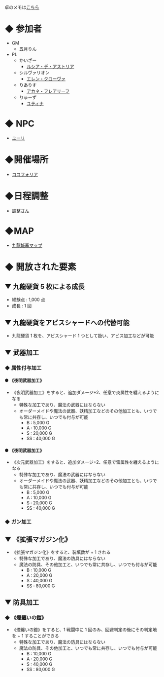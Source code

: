 卓のメモは[こちら](/TheRestlessCityOfKowloon/memo.md)

# ◆ 参加者
- GM
  - 五月りん
- PL
  - かいざー
    - [ルシア・デ・アストリア](https://trpg.x0.com/ytsheet2/sw2.5?id=kE8XaC&v1>)
  - シルヴァリオン
    - [エレン・クローヴァ](https://trpg.x0.com/ytsheet2/sw2.5/?id=DsMEXo)
  - りありす
    - [アカネ・フレアリーフ](https://trpg.x0.com/ytsheet2/sw2.5/?id=CpDFR2)
  - りゅーず
    - [ユティナ](https://trpg.x0.com/ytsheet2/sw2.5/?id=uLSYzp)
# ◆ NPC
- [ユーリ](https://trpg.x0.com/ytsheet2/sw2.5/?id=Ya8Udo)
# ◆開催場所
- [ココフォリア](https://ccfolia.com/rooms/IDWt9yOj1)
# ◆日程調整
- [調整さん](https://chouseisan.com/s?h=7c81ae07e55545b0baefe6a8ecccc2b5)
# ◆MAP
- [九龍城塞マップ](https://docs.google.com/spreadsheets/d/1Sge9AZEJw7i-XSrFZQYc8BxFgdprQ0uoL-oijxtVY88/edit?usp=sharing)

# ◆ 開放された要素
## ▼ 九龍硬貨 5 枚による成長
- 経験点 : 1,000 点
- 成長 : 1 回

## ▼ 九龍硬貨をアビスシャードへの代替可能
- 九龍硬貨 1 枚を、アビスシャード 1 つとして扱い、アビス加工などが可能

## ▼ 武器加工
### ◆ 属性付与加工
#### ● 《夜明武器加工》
- 《夜明武器加工》をすると、追加ダメージ+2、任意で炎属性を纏えるようになる
  - 特殊な加工であり、魔法の武器にはならない
  - オーダーメイドや魔法の武器、妖精加工などのその他加工とも、いつでも常に共存し、いつでも付与が可能
    - B : 5,000 G
    - A : 10,000 G
    - S : 20,000 G
    - SS : 40,000 G

#### ● 《夜明武器加工》
- 《次元武器加工》をすると、追加ダメージ+2、任意で雷属性を纏えるようになる
  - 特殊な加工であり、魔法の武器にはならない
  - オーダーメイドや魔法の武器、妖精加工などのその他加工とも、いつでも常に共存し、いつでも付与が可能
    - B : 5,000 G
    - A : 10,000 G
    - S : 20,000 G
    - SS : 40,000 G

### ◆ ガン加工
## ▼ 《拡張マガジン化》
- 《拡張マガジン化》をすると、装填数が + 1 される
  - 特殊な加工であり、魔法の防具にはならない
  - 魔法の防具、その他加工と、いつでも常に共存し、いつでも付与が可能
    - B : 10,000 G
    - A : 20,000 G
    - S : 40,000 G
    - SS : 80,000 G

## ▼ 防具加工
### ◆ 《煙纏いの鎧》
- 《煙纏いの鎧》をすると、1 戦闘中に 1 回のみ、回避判定の後にその判定地を + 1 することができる
  - 特殊な加工であり、魔法の防具にはならない
  - 魔法の防具、その他加工と、いつでも常に共存し、いつでも付与が可能
    - B : 10,000 G
    - A : 20,000 G
    - S : 40,000 G
    - SS : 80,000 G
